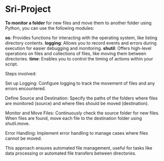 # Sri-Project  

**To monitor a folder** for new files and move them to another folder using Python, you can use the following modules:

**os**: Provides functions for interacting with the operating system, like listing directory contents.
**logging**: Allows you to record events and errors during execution for easier debugging and monitoring.
**shutil**: Offers high-level operations on files and collections of files, like moving them between directories.
**time**: Enables you to control the timing of actions within your script.

Steps involved:

Set up Logging: Configure logging to track the movement of files and any errors encountered.

Define Source and Destination: Specify the paths of the folders where files are monitored (source) and where files should be moved (destination).

Monitor and Move Files: Continuously check the source folder for new files. When files are found, move each file to the destination folder using shutil.move.

Error Handling: Implement error handling to manage cases where files cannot be moved.

This approach ensures automated file management, useful for tasks like data processing or automated file transfers between directories.
